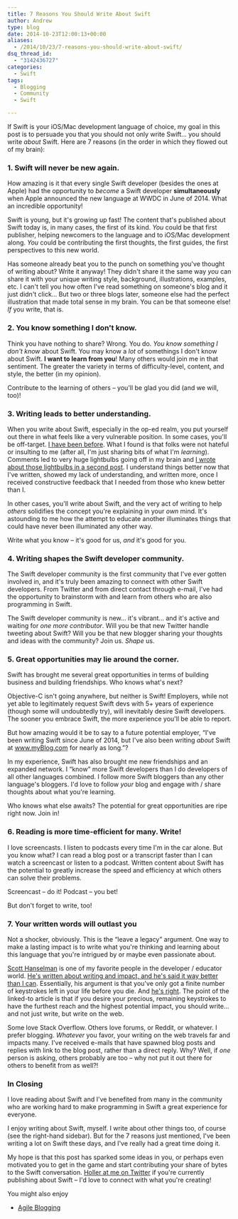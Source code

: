 ```yaml
---
title: 7 Reasons You Should Write About Swift
author: Andrew
type: blog
date: 2014-10-23T12:00:13+00:00
aliases:
  - /2014/10/23/7-reasons-you-should-write-about-swift/
dsq_thread_id:
  - "3142436727"
categories:
  - Swift
tags:
  - Blogging
  - Community
  - Swift

---
```

If Swift is your iOS/Mac development language of choice, my goal in this post is to persuade you that you should not only write Swift&#8230; you should write _about_ Swift. Here are 7 reasons (in the order in which they flowed out of my brain):

### 1. Swift will never be new again.

How amazing is it that every single Swift developer (besides the ones at Apple) had the opportunity to _become_ a Swift developer **simultaneously** when Apple announced the new language at WWDC in June of 2014. What an incredible opportunity!

Swift is young, but it's growing up fast! The content that's published about Swift today is, in many cases, the first of its kind. _You_ could be that first publisher, helping newcomers to the language and to iOS/Mac development along. _You_ could be contributing the first thoughts, the first guides, the first perspectives to this new world.

Has someone already beat you to the punch on something you've thought of writing about? Write it anyway! They didn't share it the same way _you_ can share it with your unique writing style, background, illustrations, examples, etc. I can't tell you how often I've read something on someone's blog and it just didn't click&#8230; But two or three blogs later, someone else had the perfect illustration that made total sense in my brain. You can be that someone else! _If_ you write, that is.

### 2. You know something I don't know.

Think you have nothing to share? Wrong. You do. _You know something I don't know_ about Swift. You may know a _lot_ of somethings I don't know about Swift. **I want to learn from you**! Many others would join me in that sentiment. The greater the variety in terms of difficulty-level, content, and style, the better (in my opinion).

Contribute to the learning of others – you'll be glad you did (and we will, too)!

### 3. Writing leads to better understanding.

When you write about Swift, especially in the op-ed realm, you put yourself out there in what feels like a very vulnerable position. In some cases, you'll be off-target. <a title="Clean Coding in Swift – Type Inference" href="http://www.andrewcbancroft.com/2014/08/12/clean-coding-in-swift-type-inference/" target="_blank">I have been before</a>. What I found is that folks were not hateful or insulting to me (after all, I'm just sharing bits of what I'm _learning_). Comments led to very huge lightbulbs going off in my brain and <a title="Expanded Thoughts on Swift’s Type Inference" href="http://www.andrewcbancroft.com/2014/08/20/expanded-thoughts-on-swifts-type-inference/" target="_blank">I wrote about those lightbulbs in a second post</a>. I understand things better now that I've written, showed my lack of understanding, and written more, once I received constructive feedback that I needed from those who knew better than I.

In other cases, you'll write about Swift, and the very act of writing to help _others_ solidifies the concept you're explaining in your _own_ mind. It's astounding to me how the attempt to educate another illuminates things that could have never been illuminated any other way.

Write what you know – it's good for us, _and_ it's good for you.

### 4. Writing shapes the Swift developer community.

The Swift developer community is the first community that I've ever gotten involved in, and it's truly been amazing to connect with other Swift developers. From Twitter and from direct contact through e-mail, I've had the opportunity to brainstorm with and learn from others who are also programming in Swift.

The Swift developer community is new&#8230; it's vibrant&#8230; and it's active and waiting for _one more contributor_. Will you be that new Twitter handle tweeting about Swift? Will you be that new blogger sharing your thoughts and ideas with the community? Join us. _Shape_ us.

### 5. Great opportunities may lie around the corner.

Swift has brought me several great opportunities in terms of building business and building friendships. Who knows what's next?

Objective-C isn't going anywhere, but neither is Swift! Employers, while not yet able to legitimately request Swift devs with 5+ years of experience (though some will undoubtedly try), will inevitably desire Swift developers. The sooner you embrace Swift, the more experience you'll be able to report.

But how amazing would it be to say to a future potential employer, &#8220;I've been writing Swift since June of 2014, but I've also been writing _about_ Swift at www.myBlog.com for nearly as long.&#8221;?

In my experience, Swift has also brought me new friendships and an expanded network. I &#8220;know&#8221; more Swift developers than I do developers of all other languages combined. I follow more Swift bloggers than any other language's bloggers. I'd love to follow _your_ blog and engage with / share thoughts about what you're learning.

Who knows what else awaits? The potential for great opportunities are ripe right now. Join in!

### 6. Reading is more time-efficient for many. Write!

I love screencasts. I listen to podcasts every time I'm in the car alone. But you know what? I can read a blog post or a transcript faster than I can watch a screencast or listen to a podcast. Written content about Swift has the potential to greatly increase the speed and efficiency at which others can solve their problems.

Screencast – do it! Podcast – you bet!

But don't forget to write, too!

### 7. Your written words will outlast you

Not a shocker, obviously. This is the &#8220;leave a legacy&#8221; argument. One way to make a lasting impact is to write what you're thinking and learning about this language that you're intrigued by or maybe even passionate about.

<a title="Scott Hanselman" href="http://www.hanselman.com" target="_blank">Scott Hanselman</a> is one of my favorite people in the developer / educator world. <a title="Scott Hanselman - Do They Deserve The Gift Of Your Keystrokes" href="http://www.hanselman.com/blog/DoTheyDeserveTheGiftOfYourKeystrokes.aspx" target="_blank">He's written about writing and impact, and he's said it way better than I can</a>. Essentially, his argument is that you've only got a finite number of keystrokes left in your life before you die. And <a title="KeysLeft" href="http://www.keysleft.com" target="_blank">he's right</a>. The point of the linked-to article is that if you desire your precious, remaining keystrokes to have the furthest reach and the highest potential impact, you should write&#8230; and not just write, but write on the web.

Some love Stack Overflow. Others love forums, or Reddit, or whatever. I prefer blogging. _Whatever_ you favor, your writing on the web travels far and impacts many. I've received e-mails that have spawned blog posts and replies with link to the blog post, rather than a direct reply. Why? Well, if _one_ person is asking, others probably are too – why not put it out there for others to benefit from as well?!

### In Closing

I love reading about Swift and I've benefited from many in the community who are working hard to make programming in Swift a great experience for everyone.

I enjoy writing about Swift, myself. I write about other things too, of course (see the right-hand sidebar). But for the 7 reasons just mentioned, I've been writing a lot on Swift these days, and I've really had a great time doing it.

My hope is that this post has sparked some ideas in you, or perhaps even motivated you to get in the game and start contributing your share of bytes to the Swift conversation. <a title="Twitter - @andrewcbancroft" href="https://twitter.com/andrewcbancroft" target="_blank">Holler at me on Twitter</a> if you're currently publishing about Swift – I'd love to connect with what you're creating!

<div class="related-posts">
  You might also enjoy</p> 
  
  <ul>
    <li>
      <a href="http://www.andrewcbancroft.com/2014/11/20/agile-blogging/" title="Agile Blogging">Agile Blogging</a>
    </li>
  </ul>
</div>